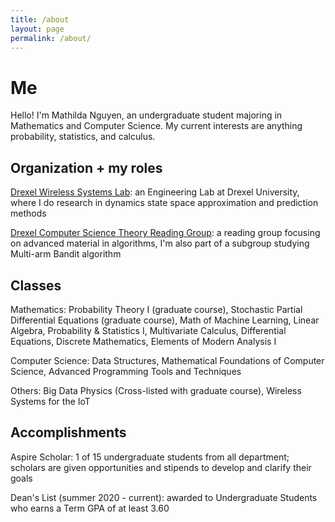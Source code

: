 ```yaml
---
title: /about
layout: page
permalink: /about/
---
```


# Me

Hello! I'm Mathilda Nguyen, an undergraduate student majoring in Mathematics and Computer Science. My current interests are anything probability, statistics, and calculus. 

## Organization + my roles

[Drexel Wireless Systems Lab](https://research.coe.drexel.edu/ece/dwsl/): an Engineering Lab at Drexel University, where I do research in dynamics state space approximation and prediction methods 

[Drexel Computer Science Theory Reading Group](http://theory.cs.drexel.edu/index.html): a reading group focusing on advanced material in algorithms, I'm also part of a subgroup studying Multi-arm Bandit algorithm

## Classes 

Mathematics: Probability Theory I (graduate course), Stochastic Partial Differential Equations (graduate course), Math of Machine Learning, Linear Algebra, Probability & Statistics I, Multivariate Calculus, Differential Equations, Discrete Mathematics, Elements of Modern Analysis I

Computer Science: Data Structures, Mathematical Foundations of Computer Science, Advanced Programming Tools and Techniques

Others: Big Data Physics (Cross-listed with graduate course), Wireless Systems for the IoT

## Accomplishments

Aspire Scholar: 1 of 15 undergraduate students from all department; scholars are given opportunities and stipends to develop and clarify their goals

Dean's List (summer 2020 - current): awarded to Undergraduate Students who earns a Term GPA of at least 3.60 
